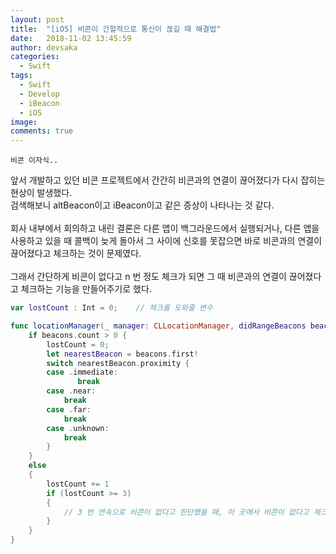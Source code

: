 ```yaml
---
layout: post
title:  "[iOS] 비콘이 간헐적으로 통신이 끊길 때 해결법"
date:   2018-11-02 13:45:59
author: devsaka
categories:
  - Swift
tags:
  - Swift
  - Develop
  - iBeacon
  - iOS
image:
comments: true
---
```


```
비콘 이자식..
```

앞서 개발하고 있던 비콘 프로젝트에서 간간히 비콘과의 연결이 끊어졌다가 다시 잡히는 현상이 발생했다.<br>
검색해보니 altBeacon이고 iBeacon이고 같은 증상이 나타나는 것 같다.<br><br>
회사 내부에서 회의하고 내린 결론은 다른 앱이 백그라운드에서 실행되거나, 다른 앱을 사용하고 있을 때 콜백이 늦게 돌아서 그 사이에 신호를 못잡으면 바로 비콘과의 연결이 끊어졌다고 체크하는 것이 문제였다.<br><br>
그래서 간단하게 비콘이 없다고 n 번 정도 체크가 되면 그 때 비콘과의 연결이 끊어졌다고 체크하는 기능을 만들어주기로 했다.<br>

```swift
var lostCount : Int = 0;    // 체크를 도와줄 변수

func locationManager(_ manager: CLLocationManager, didRangeBeacons beacons: [CLBeacon], in region: CLBeaconRegion) {
    if beacons.count > 0 {
        lostCount = 0;
        let nearestBeacon = beacons.first!
        switch nearestBeacon.proximity {
        case .immediate:
               break
        case .near:
            break               
        case .far:
            break            
        case .unknown:
            break
        }
    }
    else
    {
        lostCount += 1
        if (lostCount >= 3)
        {
            // 3 번 연속으로 비콘이 없다고 판단했을 때, 이 곳에서 비콘이 없다고 체크해줌.
        }
    }
}
```